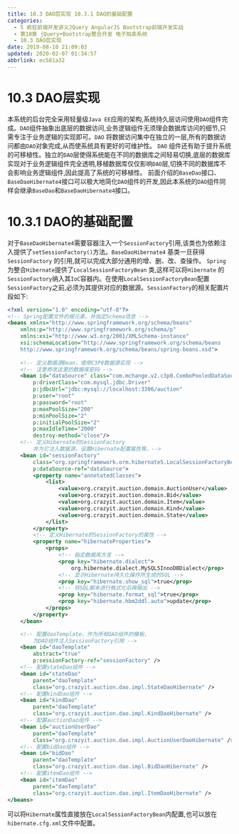```yaml
---
title: 10.3 DAO层实现 10.3.1 DAO的基础配置
categories: 
  - 5 疯狂前端开发讲义JQuery AngularJS Bootstrap前端开发实战
  - 第10章 jQuery+Bootstrap整合开发 电子拍卖系统
  - 10.3 DAO层实现
date: 2019-08-10 21:09:03
updated: 2020-02-07 01:34:57
abbrlink: ec581a32
---
```

# 10.3 DAO层实现 #
本系统的后台完全采用轻量级`Java EE`应用的架构,系统持久层访问使用`DAO`组件完成。`DAO`组件抽象出底层的数据访问,业务逻辑组件无须理会数据库访问的细节,只需专注于业务逻辑的实现即可。`DAO` 将数据访问集中在独立的一层,所有的数据访问都由`DAO`对象完成,从而使系统具有更好的可维护性。
`DAO` 组件还有助于提升系统的可移植性。独立的`DAO`层使得系统能在不同的数据库之间轻易切换,底层的数据库实现对于业务逻辑组件完全透明,移植数据库仅仅影响`DAO`层,切换不同的数据库不会影响业务逻辑组件,因此提高了系统的可移植性。
前面介绍的`BaseDao`接口、`BaseDaoHibernate4`接口可以极大地简化`DAO`组件的开发,因此本系统的`DAO`组件同样会继承`BaseDao`和`BaseDaoHibernate4`接口。
# 10.3.1 DAO的基础配置 #
对于`BaseDaoHibernate4`需要容器注入一个`SessionFactory`引用,该类也为依赖注入提供了`setSessionFactory()`方法。`BaseDaoHibernate4` 基类一旦获得`SessionFactory` 的引用,就可以完成大部分通用的增、删、改、查操作。
`Spring`为整合`Hibernate`提供了`LocalSessionFactoryBean` 类,这样可以将`Hibernate` 的`SessionFactory`纳入其`IoC`容器内。在使用`LocalSessionFactoryBean`配置`SessionFactory`之前,必须为其提供对应的数据源。`SessionFactory`的相关配置片段如下:
```xml
<?xml version="1.0" encoding="utf-8"?>
<!-- Spring配置文件的根元素，并指定Schema信息 -->
<beans xmlns="http://www.springframework.org/schema/beans"
    xmlns:p="http://www.springframework.org/schema/p"
    xmlns:xsi="http://www.w3.org/2001/XMLSchema-instance"
    xsi:schemaLocation="http://www.springframework.org/schema/beans
    http://www.springframework.org/schema/beans/spring-beans.xsd">
    
    <!-- 定义数据源Bean，使用C3P0数据源实现 -->
    <!-- 注意修改这里的数据库密码 -->
    <bean id="dataSource" class="com.mchange.v2.c3p0.ComboPooledDataSource"
        p:driverClass="com.mysql.jdbc.Driver"
        p:jdbcUrl="jdbc:mysql://localhost:3306/auction"
        p:user="root"
        p:password="root"
        p:maxPoolSize="200"
        p:minPoolSize="2"
        p:initialPoolSize="2"
        p:maxIdleTime="2000"
        destroy-method="close"/>
    <!-- 定义Hibernate的SessionFactory 
        并为它注入数据源，设置Hibernate配置属性等。-->
    <bean id="sessionFactory"
        class="org.springframework.orm.hibernate5.LocalSessionFactoryBean"
        p:dataSource-ref="dataSource">
        <property name="annotatedClasses">
            <list>
                <value>org.crazyit.auction.domain.AuctionUser</value>
                <value>org.crazyit.auction.domain.Bid</value>
                <value>org.crazyit.auction.domain.Item</value>
                <value>org.crazyit.auction.domain.Kind</value>
                <value>org.crazyit.auction.domain.State</value>
            </list>
        </property>
        <!-- 定义Hibernate的SessionFactory的属性 -->
        <property name="hibernateProperties">
            <props>
                <!-- 指定数据库方言 -->
                <prop key="hibernate.dialect">
                    org.hibernate.dialect.MySQL5InnoDBDialect</prop>
                <!-- 显示Hibernate持久化操作所生成的SQL -->
                <prop key="hibernate.show_sql">true</prop>
                <!-- 将SQL脚本进行格式化后再输出 -->
                <prop key="hibernate.format_sql">true</prop>
                <prop key="hibernate.hbm2ddl.auto">update</prop>
            </props>
        </property>
    </bean>

    <!-- 配置daoTemplate，作为所有DAO组件的模板，
        为DAO组件注入SessionFactory引用 -->
    <bean id="daoTemplate"
        abstract="true"
        p:sessionFactory-ref="sessionFactory" />
    <!-- 配置stateDao组件 -->
    <bean id="stateDao"
        parent="daoTemplate"
        class="org.crazyit.auction.dao.impl.StateDaoHibernate" />
    <!-- 配置kindDao组件 -->
    <bean id="kindDao"
        parent="daoTemplate"
        class="org.crazyit.auction.dao.impl.KindDaoHibernate" />
    <!-- 配置auctionDao组件 -->
    <bean id="auctionUserDao"
        parent="daoTemplate"
        class="org.crazyit.auction.dao.impl.AuctionUserDaoHibernate" />
    <!-- 配置bidDao组件 -->
    <bean id="bidDao"
        parent="daoTemplate"
        class="org.crazyit.auction.dao.impl.BidDaoHibernate" />
    <!-- 配置itemDao组件 -->
    <bean id="itemDao"
        parent="daoTemplate"
        class="org.crazyit.auction.dao.impl.ItemDaoHibernate" />
</beans>
```
可以将`Hibernate`属性直接放在`LocalSessionFactoryBean`内配置,也可以放在`hibernate.cfg.xml`文件中配置。

